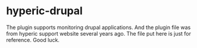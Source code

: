 # hyperic-drupal
The plugin supports monitoring drupal applications. And the plugin file was from hyperic support website several years ago.
The file put here is just for reference.
Good luck.
